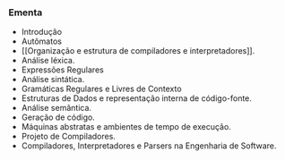 ### Ementa

[](https://github.com/fcte-compiladores/2025-1/#ementa)

- Introdução
- Autômatos
- [[Organização e estrutura de compiladores e interpretadores]].
- Análise léxica.
- Expressões Regulares
- Análise sintática.
- Gramáticas Regulares e Livres de Contexto
- Estruturas de Dados e representação interna de código-fonte.
- Análise semântica.
- Geração de código.
- Máquinas abstratas e ambientes de tempo de execução.
- Projeto de Compiladores.
- Compiladores, Interpretadores e Parsers na Engenharia de Software.


